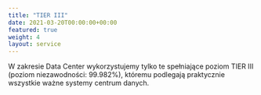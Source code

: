 ```yaml
---
title: "TIER III"
date: 2021-03-20T00:00:00+00:00
featured: true
weight: 4
layout: service
---
```


W zakresie Data Center wykorzystujemy tylko te spełniające poziom TIER III (poziom niezawodności: 99.982%), któremu podlegają praktycznie wszystkie ważne systemy centrum danych.
